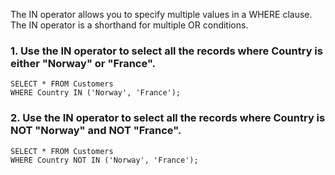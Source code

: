 The IN operator allows you to specify multiple values in a WHERE clause.
The IN operator is a shorthand for multiple OR conditions.
### 1. Use the IN operator to select all the records where Country is either "Norway" or "France".
```
SELECT * FROM Customers
WHERE Country IN ('Norway', 'France');
```
### 2.  Use the IN operator to select all the records where Country is NOT "Norway" and NOT "France".
```
SELECT * FROM Customers
WHERE Country NOT IN ('Norway', 'France');
``` 
